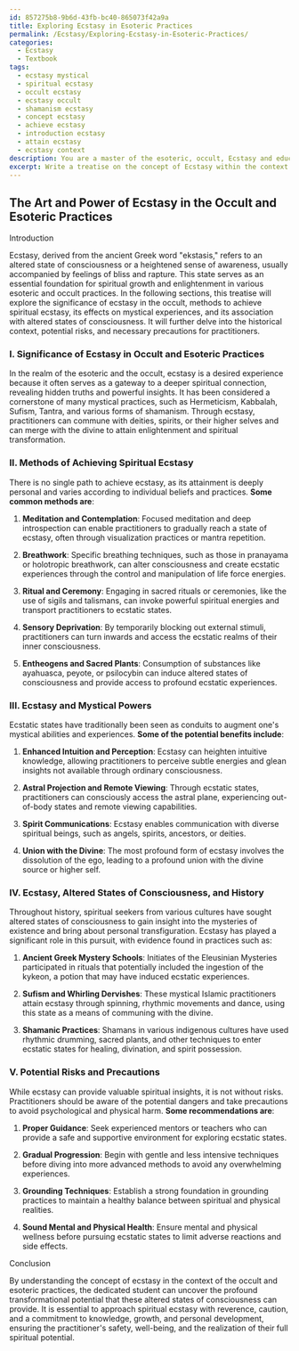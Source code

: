 ```yaml
---
id: 857275b8-9b6d-43fb-bc40-865073f42a9a
title: Exploring Ecstasy in Esoteric Practices
permalink: /Ecstasy/Exploring-Ecstasy-in-Esoteric-Practices/
categories:
  - Ecstasy
  - Textbook
tags:
  - ecstasy mystical
  - spiritual ecstasy
  - occult ecstasy
  - ecstasy occult
  - shamanism ecstasy
  - concept ecstasy
  - achieve ecstasy
  - introduction ecstasy
  - attain ecstasy
  - ecstasy context
description: You are a master of the esoteric, occult, Ecstasy and education, you have written many textbooks on the subject in ways that provide students with rich and deep understanding of the subject. You are being asked to write textbook-like sections on a topic and you do it with full context, explainability, and reliability in accuracy to the true facts of the topic at hand, in a textbook style that a student would easily be able to learn from, in a rich, engaging, and contextual way. Always include relevant context (such as formulas and history), related concepts, and in a way that someone can gain deep insights from.
excerpt: Write a treatise on the concept of Ecstasy within the context of the occult and esoteric practices so that a dedicated student can attain deep insights and understanding. Describe its significance, various methods of achieving spiritual Ecstasy, and how it can enhance one's mystical experiences and abilities. Include its relation to altered states of consciousness, historical uses, and any potential risks and precautions for practitioners.
---
```


## The Art and Power of Ecstasy in the Occult and Esoteric Practices

Introduction

Ecstasy, derived from the ancient Greek word "ekstasis," refers to an altered state of consciousness or a heightened sense of awareness, usually accompanied by feelings of bliss and rapture. This state serves as an essential foundation for spiritual growth and enlightenment in various esoteric and occult practices. In the following sections, this treatise will explore the significance of ecstasy in the occult, methods to achieve spiritual ecstasy, its effects on mystical experiences, and its association with altered states of consciousness. It will further delve into the historical context, potential risks, and necessary precautions for practitioners.

### I. Significance of Ecstasy in Occult and Esoteric Practices

In the realm of the esoteric and the occult, ecstasy is a desired experience because it often serves as a gateway to a deeper spiritual connection, revealing hidden truths and powerful insights. It has been considered a cornerstone of many mystical practices, such as Hermeticism, Kabbalah, Sufism, Tantra, and various forms of shamanism. Through ecstasy, practitioners can commune with deities, spirits, or their higher selves and can merge with the divine to attain enlightenment and spiritual transformation.

### II. Methods of Achieving Spiritual Ecstasy

There is no single path to achieve ecstasy, as its attainment is deeply personal and varies according to individual beliefs and practices. **Some common methods are**:

1. **Meditation and Contemplation**: Focused meditation and deep introspection can enable practitioners to gradually reach a state of ecstasy, often through visualization practices or mantra repetition.

2. **Breathwork**: Specific breathing techniques, such as those in pranayama or holotropic breathwork, can alter consciousness and create ecstatic experiences through the control and manipulation of life force energies.

3. **Ritual and Ceremony**: Engaging in sacred rituals or ceremonies, like the use of sigils and talismans, can invoke powerful spiritual energies and transport practitioners to ecstatic states.

4. **Sensory Deprivation**: By temporarily blocking out external stimuli, practitioners can turn inwards and access the ecstatic realms of their inner consciousness.

5. **Entheogens and Sacred Plants**: Consumption of substances like ayahuasca, peyote, or psilocybin can induce altered states of consciousness and provide access to profound ecstatic experiences.

### III. Ecstasy and Mystical Powers

Ecstatic states have traditionally been seen as conduits to augment one's mystical abilities and experiences. **Some of the potential benefits include**:

1. **Enhanced Intuition and Perception**: Ecstasy can heighten intuitive knowledge, allowing practitioners to perceive subtle energies and glean insights not available through ordinary consciousness.

2. **Astral Projection and Remote Viewing**: Through ecstatic states, practitioners can consciously access the astral plane, experiencing out-of-body states and remote viewing capabilities.

3. **Spirit Communications**: Ecstasy enables communication with diverse spiritual beings, such as angels, spirits, ancestors, or deities.

4. **Union with the Divine**: The most profound form of ecstasy involves the dissolution of the ego, leading to a profound union with the divine source or higher self.

### IV. Ecstasy, Altered States of Consciousness, and History

Throughout history, spiritual seekers from various cultures have sought altered states of consciousness to gain insight into the mysteries of existence and bring about personal transfiguration. Ecstasy has played a significant role in this pursuit, with evidence found in practices such as:

1. **Ancient Greek Mystery Schools**: Initiates of the Eleusinian Mysteries participated in rituals that potentially included the ingestion of the kykeon, a potion that may have induced ecstatic experiences.

2. **Sufism and Whirling Dervishes**: These mystical Islamic practitioners attain ecstasy through spinning, rhythmic movements and dance, using this state as a means of communing with the divine.

3. **Shamanic Practices**: Shamans in various indigenous cultures have used rhythmic drumming, sacred plants, and other techniques to enter ecstatic states for healing, divination, and spirit possession.

### V. Potential Risks and Precautions

While ecstasy can provide valuable spiritual insights, it is not without risks. Practitioners should be aware of the potential dangers and take precautions to avoid psychological and physical harm. **Some recommendations are**:

1. **Proper Guidance**: Seek experienced mentors or teachers who can provide a safe and supportive environment for exploring ecstatic states.

2. **Gradual Progression**: Begin with gentle and less intensive techniques before diving into more advanced methods to avoid any overwhelming experiences.

3. **Grounding Techniques**: Establish a strong foundation in grounding practices to maintain a healthy balance between spiritual and physical realities.

4. **Sound Mental and Physical Health**: Ensure mental and physical wellness before pursuing ecstatic states to limit adverse reactions and side effects.

Conclusion

By understanding the concept of ecstasy in the context of the occult and esoteric practices, the dedicated student can uncover the profound transformational potential that these altered states of consciousness can provide. It is essential to approach spiritual ecstasy with reverence, caution, and a commitment to knowledge, growth, and personal development, ensuring the practitioner's safety, well-being, and the realization of their full spiritual potential.
